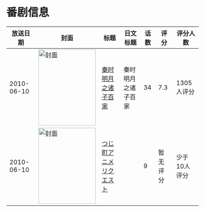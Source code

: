 # 番剧信息

|放送日期|封面|标题|日文标题|话数|评分|评分人数|
|---|---|---|---|---|---|---|
|2010-06-10|<img src="//lain.bgm.tv/pic/cover/c/da/0d/6815_CdYr8.jpg" alt="封面" style="width:150px;height:200px;object-fit:cover;">|[秦时明月之诸子百家](https://bangumi.tv/subject/6815)|秦时明月之诸子百家|34|7.3|1305人评分|
|2010-06-10|<img src="/img/no_icon_subject.png" alt="封面" style="width:150px;height:200px;object-fit:cover;">|[つじ町アニメリクエスト](https://bangumi.tv/subject/279824)||9|暂无评分|少于10人评分|
